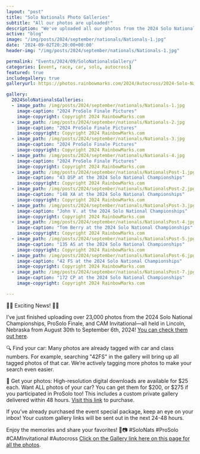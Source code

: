 ```yaml
---
layout: "post"
title: "Solo Nationals Photo Galleries"
subtitle: "All our photos are uploaded!"
description: "We've uploaded all our photos from the 2024 Solo Nationals, ProSolo Finale and CAM Invitational!"
active: "blog"
image: "/img/posts/2024/september/nationals/Nationals-1.jpg"
date: '2024-09-02T20:20:00+00:00'
header-img: "/img/posts/2024/september/nationals/Nationals-1.jpg"

permalink: "Events/2024/09/SoloNationalsGallery/"
categories: [event, race, car, solo, autocross]
featured: true
includegallery: true
galleryurl: https://photos.rainbowmarks.com/2024/Autocross/2024-Solo-National-Championships

gallery:
  2024SoloNationalsGalleries:
  - image_path: /img/posts/2024/september/nationals/Nationals-1.jpg
    image-caption: "2024 ProSolo Finale Pictures"
    image-copyright: Copyright 2024 RainbowMarks.com
  - image_path: /img/posts/2024/september/nationals/Nationals-2.jpg
    image-caption: "2024 ProSolo Finale Pictures"
    image-copyright: Copyright 2024 RainbowMarks.com
  - image_path: /img/posts/2024/september/nationals/Nationals-3.jpg
    image-caption: "2024 ProSolo Finale Pictures"
    image-copyright: Copyright 2024 RainbowMarks.com
  - image_path: /img/posts/2024/september/nationals/Nationals-4.jpg
    image-caption: "2024 ProSolo Finale Pictures"
    image-copyright: Copyright 2024 RainbowMarks.com
  - image_path: /img/posts/2024/september/nationals/NationalsPost-1.jpg
    image-caption: "43 DSP at the 2024 Solo National Championships"
    image-copyright: Copyright 2024 RainbowMarks.com
  - image_path: /img/posts/2024/september/nationals/NationalsPost-2.jpg
    image-caption: "148 XA at the 2024 Solo National Championships"
    image-copyright: Copyright 2024 RainbowMarks.com
  - image_path: /img/posts/2024/september/nationals/NationalsPost-3.jpg
    image-caption: "John V. at the 2024 Solo National Championships"
    image-copyright: Copyright 2024 RainbowMarks.com
  - image_path: /img/posts/2024/september/nationals/NationalsPost-4.jpg
    image-caption: "Tom Berry at the 2024 Solo National Championships"
    image-copyright: Copyright 2024 RainbowMarks.com
  - image_path: /img/posts/2024/september/nationals/NationalsPost-5.jpg
    image-caption: "135 AS at the 2024 Solo National Championships"
    image-copyright: Copyright 2024 RainbowMarks.com
  - image_path: /img/posts/2024/september/nationals/NationalsPost-6.jpg
    image-caption: "42 FS at the 2024 Solo National Championships"
    image-copyright: Copyright 2024 RainbowMarks.com
  - image_path: /img/posts/2024/september/nationals/NationalsPost-7.jpg
    image-caption: "172 CP at the 2024 Solo National Championships"
    image-copyright: Copyright 2024 RainbowMarks.com

---
```

🚗🏁 Exciting News! 🏁🚗

I’ve just finished uploading over 23,000 photos from the 2024 Solo National Championships, ProSolo Finale, and CAM Invitational—all held in Lincoln, Nebraska from August 30th to September 6th, 2024! [You can check them out here](https://photos.rainbowmarks.com/2024/Autocross/2024-Solo-National-Championships).

🔍 Find your car: Many photos are already tagged with car and class numbers. For example, searching "42FS" in the gallery will bring up all tagged photos of that car. We’re actively tagging more photos to make your search even easier.

📸 Get your photos: High-resolution digital downloads are available for $25 each. Want ALL photos of your car? You can get them for $200, or $275 if you participated in ProSolo too! This includes a custom private gallery delivered within 48 hours. [Visit this link](https://rainbowmarks.square.site/product/2024-solo-nationals/4) to purchase.

If you’ve already purchased the event special package, keep an eye on your inbox! Your custom gallery links will be sent out in the next 24-48 hours.

Enjoy the memories and share your favorites! 🎉📷 #SoloNats #ProSolo #CAMInvitational #Autocross
[Click on the Gallery link here on this page for all the photos](https://photos.rainbowmarks.com/2024/Autocross/2024-Solo-National-Championships). 